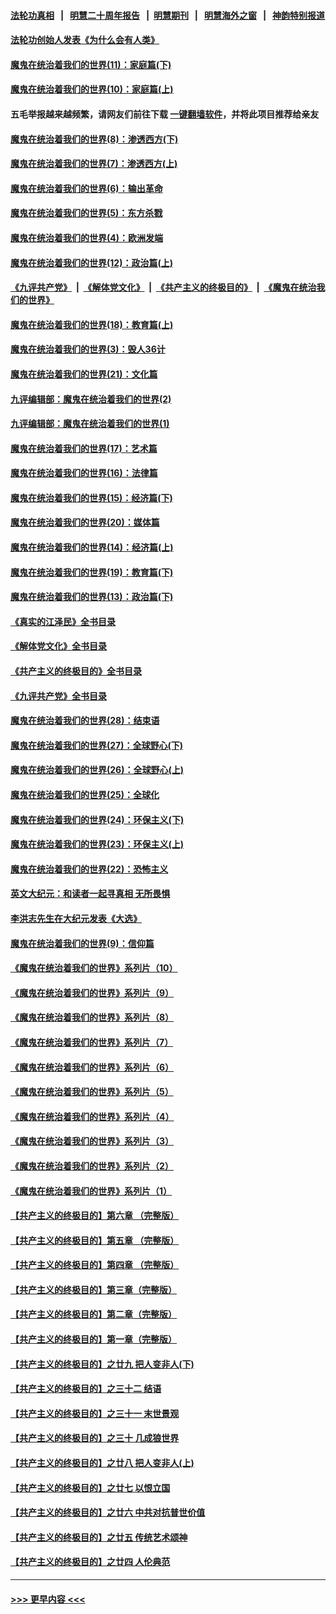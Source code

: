 #### [法轮功真相](https://github.com/gfw-breaker/truth/blob/master/README.md?t=0) &nbsp;&nbsp;|&nbsp;&nbsp; [明慧二十周年报告](https://github.com/gfw-breaker/mh-reports/blob/master/README.md?t=0) &nbsp;&nbsp;|&nbsp;&nbsp;[明慧期刊](https://github.com/gfw-breaker/mh-qikan) &nbsp;&nbsp;|&nbsp;&nbsp; [明慧海外之窗](https://github.com/gfw-breaker/mh-news/blob/master/README.md?t=0) &nbsp;&nbsp;|&nbsp;&nbsp; [神韵特别报道](https://github.com/gfw-breaker/mh-news/blob/master/shenyun.md?t=0)
#### [法轮功创始人发表《为什么会有人类》](../pages/nsc422/n13912117.md?t=02191843) 
#### [魔鬼在统治着我们的世界(11)：家庭篇(下)](../pages/nsc422/n10440961.md?t=02191843) 
#### [魔鬼在统治着我们的世界(10)：家庭篇(上)](../pages/nsc422/n10435448.md?t=02191843) 
#### 五毛举报越来越频繁，请网友们前往下载 [一键翻墙软件](https://github.com/gfw-breaker/ssr-accounts)，并将此项目推荐给亲友
#### [魔鬼在统治着我们的世界(8)：渗透西方(下)](../pages/nsc422/n10429603.md?t=02191843) 
#### [魔鬼在统治着我们的世界(7)：渗透西方(上)](../pages/nsc422/n10426013.md?t=02191843) 
#### [魔鬼在统治着我们的世界(6)：输出革命](../pages/nsc422/n10421536.md?t=02191843) 
#### [魔鬼在统治着我们的世界(5)：东方杀戮](../pages/nsc422/n10417707.md?t=02191843) 
#### [魔鬼在统治着我们的世界(4)：欧洲发端](../pages/nsc422/n10414890.md?t=02191843) 
#### [魔鬼在统治着我们的世界(12)：政治篇(上)](../pages/nsc422/n10444576.md?t=02191843) 
#### [《九评共产党》](https://github.com/begood0513/9ping.md/blob/master/README.md) &nbsp;|&nbsp; [《解体党文化》](../../../../jtdwh.md/blob/master/README.md)  &nbsp;|&nbsp; [《共产主义的终极目的》](../../../../gczydzjmd.md/blob/master/README.md) &nbsp;|&nbsp; [《魔鬼在统治我们的世界》](../../../../mgztzwmdsj.md/blob/master/README.md) 
#### [魔鬼在统治着我们的世界(18)：教育篇(上)](../pages/nsc422/n10526970.md?t=02191843) 
#### [魔鬼在统治着我们的世界(3)：毁人36计](../pages/nsc422/n10411583.md?t=02191843) 
#### [魔鬼在统治着我们的世界(21)：文化篇](../pages/nsc422/n10597706.md?t=02191843) 
#### [九评编辑部：魔鬼在统治着我们的世界(2)](../pages/nsc422/n10410036.md?t=02191843) 
#### [九评编辑部：魔鬼在统治着我们的世界(1)](../pages/nsc422/n10406825.md?t=02191843) 
#### [魔鬼在统治着我们的世界(17)：艺术篇](../pages/nsc422/n10499093.md?t=02191843) 
#### [魔鬼在统治着我们的世界(16)：法律篇](../pages/nsc422/n10485969.md?t=02191843) 
#### [魔鬼在统治着我们的世界(15)：经济篇(下)](../pages/nsc422/n10469975.md?t=02191843) 
#### [魔鬼在统治着我们的世界(20)：媒体篇](../pages/nsc422/n10586579.md?t=02191843) 
#### [魔鬼在统治着我们的世界(14)：经济篇(上)](../pages/nsc422/n10457370.md?t=02191843) 
#### [魔鬼在统治着我们的世界(19)：教育篇(下)](../pages/nsc422/n10564808.md?t=02191843) 
#### [魔鬼在统治着我们的世界(13)：政治篇(下)](../pages/nsc422/n10448270.md?t=02191843) 
#### [《真实的江泽民》全书目录](../pages/nsc422/n13721399.md?t=02191843) 
#### [《解体党文化》全书目录](../pages/nsc422/n13721157.md?t=02191843) 
#### [《共产主义的终极目的》全书目录](../pages/nsc422/n13721048.md?t=02191843) 
#### [《九评共产党》全书目录](../pages/nsc422/n13708085.md?t=02191843) 
#### [魔鬼在统治着我们的世界(28)：结束语](../pages/nsc422/n10936246.md?t=02191843) 
#### [魔鬼在统治着我们的世界(27)：全球野心(下)](../pages/nsc422/n10928319.md?t=02191843) 
#### [魔鬼在统治着我们的世界(26)：全球野心(上)](../pages/nsc422/n10900318.md?t=02191843) 
#### [魔鬼在统治着我们的世界(25)：全球化](../pages/nsc422/n10788205.md?t=02191843) 
#### [魔鬼在统治着我们的世界(24)：环保主义(下)](../pages/nsc422/n10695307.md?t=02191843) 
#### [魔鬼在统治着我们的世界(23)：环保主义(上)](../pages/nsc422/n10688613.md?t=02191843) 
#### [魔鬼在统治着我们的世界(22)：恐怖主义](../pages/nsc422/n10614727.md?t=02191843) 
#### [英文大纪元：和读者一起寻真相 无所畏惧](../pages/nsc422/n12542027.md?t=02191843) 
#### [李洪志先生在大纪元发表《大选》](../pages/nsc422/n12534746.md?t=02191843) 
#### [魔鬼在统治着我们的世界(9)：信仰篇](../pages/nsc422/n10432159.md?t=02191843) 
#### [《魔鬼在统治着我们的世界》系列片（10）](../pages/nsc422/n12292670.md?t=02191843) 
#### [《魔鬼在统治着我们的世界》系列片（9）](../pages/nsc422/n12290859.md?t=02191843) 
#### [《魔鬼在统治着我们的世界》系列片（8）](../pages/nsc422/n12287445.md?t=02191843) 
#### [《魔鬼在统治着我们的世界》系列片（7）](../pages/nsc422/n12283425.md?t=02191843) 
#### [《魔鬼在统治着我们的世界》系列片（6）](../pages/nsc422/n12282314.md?t=02191843) 
#### [《魔鬼在统治着我们的世界》系列片（5）](../pages/nsc422/n12281419.md?t=02191843) 
#### [《魔鬼在统治着我们的世界》系列片（4）](../pages/nsc422/n12274024.md?t=02191843) 
#### [《魔鬼在统治着我们的世界》系列片（3）](../pages/nsc422/n12271322.md?t=02191843) 
#### [《魔鬼在统治着我们的世界》系列片（2）](../pages/nsc422/n12269049.md?t=02191843) 
#### [《魔鬼在统治着我们的世界》系列片（1）](../pages/nsc422/n12267575.md?t=02191843) 
#### [【共产主义的终极目的】第六章 （完整版）](../pages/nsc422/n11428913.md?t=02191843) 
#### [【共产主义的终极目的】第五章 （完整版）](../pages/nsc422/n11428912.md?t=02191843) 
#### [【共产主义的终极目的】第四章 （完整版）](../pages/nsc422/n11428907.md?t=02191843) 
#### [【共产主义的终极目的】第三章（完整版）](../pages/nsc422/n11428848.md?t=02191843) 
#### [【共产主义的终极目的】第二章（完整版）](../pages/nsc422/n11428831.md?t=02191843) 
#### [【共产主义的终极目的】第一章（完整版）](../pages/nsc422/n11417651.md?t=02191843) 
#### [【共产主义的终极目的】之廿九 把人变非人(下)](../pages/nsc422/n11344140.md?t=02191843) 
#### [【共产主义的终极目的】之三十二 结语](../pages/nsc422/n11360535.md?t=02191843) 
#### [【共产主义的终极目的】之三十一 末世景观](../pages/nsc422/n11351129.md?t=02191843) 
#### [【共产主义的终极目的】之三十 几成狼世界](../pages/nsc422/n11348280.md?t=02191843) 
#### [【共产主义的终极目的】之廿八 把人变非人(上)](../pages/nsc422/n11340492.md?t=02191843) 
#### [【共产主义的终极目的】之廿七 以恨立国](../pages/nsc422/n11336944.md?t=02191843) 
#### [【共产主义的终极目的】之廿六 中共对抗普世价值](../pages/nsc422/n11324785.md?t=02191843) 
#### [【共产主义的终极目的】之廿五 传统艺术颂神](../pages/nsc422/n11296396.md?t=02191843) 
#### [【共产主义的终极目的】之廿四 人伦典范](../pages/nsc422/n11296397.md?t=02191843) 

----
#### [ >>> 更早内容 <<< ](../indexes/nsc422-earlier.md)
